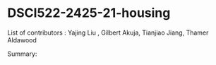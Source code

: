# DSCI522-2425-21-housing

List of contributors : Yajing Liu , Gilbert Akuja, Tianjiao Jiang, Thamer Aldawood 

Summary: 

